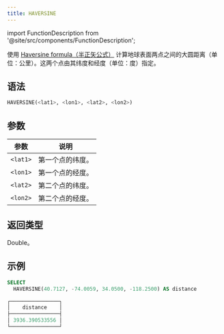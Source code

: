 ```yaml
---
title: HAVERSINE
---
```

import FunctionDescription from '@site/src/components/FunctionDescription';

<FunctionDescription description="引入或更新于：v1.2.555"/>

使用 [Haversine formula（半正矢公式）](https://en.wikipedia.org/wiki/Haversine_formula) 计算地球表面两点之间的大圆距离（单位：公里）。这两个点由其纬度和经度（单位：度）指定。

## 语法

```sql
HAVERSINE(<lat1>, <lon1>, <lat2>, <lon2>)
```

## 参数

| 参数 | 说明 |
|-----------|------------------------------------|
| `<lat1>` | 第一个点的纬度。 |
| `<lon1>` | 第一个点的经度。 |
| `<lat2>` | 第二个点的纬度。 |
| `<lon2>` | 第二个点的经度。 |

## 返回类型

Double。

## 示例

```sql
SELECT
  HAVERSINE(40.7127, -74.0059, 34.0500, -118.2500) AS distance

┌────────────────┐
│    distance    │
├────────────────┤
│ 3936.390533556 │
└────────────────┘
```